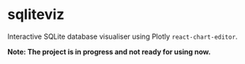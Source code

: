 # sqliteviz

Interactive SQLite database visualiser using Plotly `react-chart-editor`.

**Note: The project is in progress and not ready for using now.**
